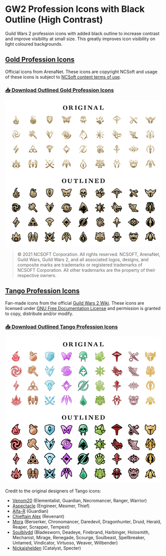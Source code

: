 # GW2 Profession Icons with Black Outline (High Contrast)

Guild Wars 2 profession icons with added black outline to increase contrast and improve visibility at small size. This greatly improves icon visibility on light coloured backgrounds.

## [Gold Profession Icons](https://wiki.guildwars2.com/wiki/Guild_Wars_2_Wiki:Profession_icons#Large_Icons)

Official icons from ArenaNet. These icons are copyright NCSoft and usage of these icons is subject to [NCSoft content terms of use](https://us.ncsoft.com/en-gb/legal/ncsoft/content-terms-of-use).

### [📥 Download Outlined Gold Profession Icons](/gold_icons.zip?raw=true)

![Outlined Gold GW2 Profession Icons](/gold-comparison.png)

> © 2021 NCSOFT Corporation. All rights reserved. NCSOFT, ArenaNet, Guild Wars, Guild Wars 2, and all associated logos, designs, and composite marks are trademarks or registered trademarks of NCSOFT Corporation. All other trademarks are the property of their respective owners.

## [Tango Profession Icons](https://wiki.guildwars2.com/wiki/Guild_Wars_2_Wiki:Profession_icons#Tango_large)

Fan-made icons from the official [Guild Wars 2 Wiki](https://wiki.guildwars2.com/wiki/Main_Page). These icons are licensed under [GNU Free Documentation License](http://www.gnu.org/licenses/fdl-1.3.html) and permission is granted to copy, distribute and/or modify.

### [📥 Download Outlined Tango Profession Icons](/tango_icons.zip?raw=true)

![Outlined Tango GW2 Profession Icons](/tango-comparison.png)

Credit to the original designers of Tango icons:
* [Venom20](https://wiki.guildwars2.com/wiki/User:Venom20) (Elementalist, Guardian, Necromancer, Ranger, Warrior)
* [Aspectacle](https://wiki.guildwars2.com/wiki/User:Aspectacle) (Engineer, Mesmer, Thief)
* [Alfa-R](https://wiki.guildwars2.com/wiki/User:Alfa-R) (Guardian)
* [Chieftain Alex](https://wiki.guildwars2.com/wiki/User:Chieftain_Alex) (Revenant)
* [Mora](https://wiki.guildwars2.com/wiki/User:Mora) (Berserker, Chronomancer, Daredevil, Dragonhunter, Druid, Herald, Reaper, Scrapper, Tempest)
* [Soulblydd](https://wiki.guildwars2.com/wiki/User:Soulblydd) (Bladesworn, Deadeye, Firebrand, Harbinger, Holosmith, Mechanist, Mirage, Renegade, Scourge, Soulbeast, Spellbreaker, Untamed, Vindicator, Virtuoso, Weaver, Willbender)
* [Nickajshelden](https://wiki.guildwars2.com/wiki/User:Nickajshelden) (Catalyst, Specter)


